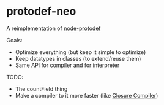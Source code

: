 # protodef-neo

A reimplementation of [node-protodef](https://github.com/ProtoDef-io/node-protodef)

Goals:
- Optimize everything (but keep it simple to optimize)
- Keep datatypes in classes (to extend/reuse them)
- Same API for compiler and for interpreter

TODO:
- The countField thing
- Make a compiler to it more faster (like [Closure Compiler](https://github.com/google/closure-compiler))
